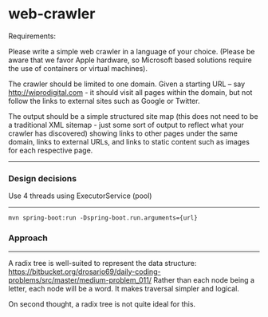 # web-crawler

Requirements:

Please write a simple web crawler in a language of your choice.  (Please be aware that we favor Apple hardware, so Microsoft based solutions require the use of containers or virtual machines).

The crawler should be limited to one domain. Given a starting URL – say http://wiprodigital.com - it should visit all pages within the domain, but not follow the links to external sites such as Google or Twitter.

The output should be a simple structured site map (this does not need to be a traditional XML sitemap - just some sort of output to reflect what your crawler has discovered) showing links to other pages under the same domain, links to external URLs, and links to static content such as images for each respective page.

---

### Design decisions

Use 4 threads using ExecutorService (pool)

---

`mvn spring-boot:run -Dspring-boot.run.arguments={url}`


### Approach

---

A radix tree is well-suited to represent the data structure:
https://bitbucket.org/drosario69/daily-coding-problems/src/master/medium-problem_011/
Rather than each node being a letter, each node will be a word. It makes traversal simpler and logical.

On second thought, a radix tree is not quite ideal for this.